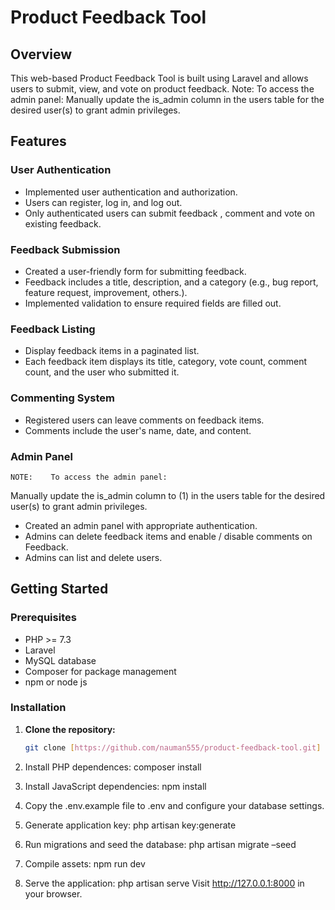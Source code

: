 # Product Feedback Tool

## Overview

This web-based Product Feedback Tool is built using Laravel and allows users to submit, view, and vote on product feedback. 
Note:
To access the admin panel:
Manually update the is_admin column in the users table for the desired user(s) to grant admin privileges.

## Features

### User Authentication

- Implemented user authentication and authorization.
- Users can register, log in, and log out.
- Only authenticated users can submit feedback , comment  and vote on existing feedback.

### Feedback Submission

- Created a user-friendly form for submitting feedback.
- Feedback includes a title, description, and a category (e.g., bug report, feature request, improvement, others.).
- Implemented validation to ensure required fields are filled out.

### Feedback Listing

- Display feedback items in a paginated list.
- Each feedback item displays its title, category, vote count, comment count, and the user who submitted it.

### Commenting System

- Registered users can leave comments on feedback items.
- Comments include the user's name, date, and content.

### Admin Panel
	NOTE:    To access the admin panel:
Manually update the is_admin column to (1) in the users table for the desired user(s) to grant admin privileges.


- Created an admin panel with appropriate authentication.
- Admins can delete feedback items and enable / disable comments on Feedback.
- Admins can list and delete users.

## Getting Started

### Prerequisites

- PHP >= 7.3
- Laravel 
- MySQL database
- Composer for package management
- npm or node js 
### Installation

1. **Clone the repository:**

   ```bash
   git clone [https://github.com/nauman555/product-feedback-tool.git]

2.	Install PHP dependences:
composer install
3.	Install JavaScript dependencies:
	npm install
4.	Copy the .env.example file to .env and configure your database settings.
5.	Generate application key:
	php artisan key:generate
6.	Run migrations and seed the database:
	php artisan migrate –seed
7.	Compile assets:
	npm run dev
8.	Serve the application:
php artisan serve
Visit http://127.0.0.1:8000 in your browser.
